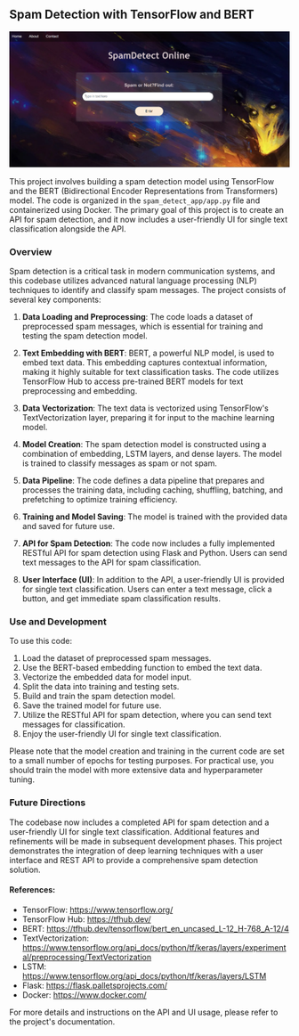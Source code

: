 ## Spam Detection with TensorFlow and BERT

![Homepage image](homepage.png)

This project involves building a spam detection model using TensorFlow and the BERT (Bidirectional Encoder Representations from Transformers) model. The code is organized in the `spam_detect_app/app.py` file and containerized using Docker. The primary goal of this project is to create an API for spam detection, and it now includes a user-friendly UI for single text classification alongside the API.

### Overview
Spam detection is a critical task in modern communication systems, and this codebase utilizes advanced natural language processing (NLP) techniques to identify and classify spam messages. The project consists of several key components:

1. **Data Loading and Preprocessing**: The code loads a dataset of preprocessed spam messages, which is essential for training and testing the spam detection model.

2. **Text Embedding with BERT**: BERT, a powerful NLP model, is used to embed text data. This embedding captures contextual information, making it highly suitable for text classification tasks. The code utilizes TensorFlow Hub to access pre-trained BERT models for text preprocessing and embedding.

3. **Data Vectorization**: The text data is vectorized using TensorFlow's TextVectorization layer, preparing it for input to the machine learning model.

4. **Model Creation**: The spam detection model is constructed using a combination of embedding, LSTM layers, and dense layers. The model is trained to classify messages as spam or not spam.

5. **Data Pipeline**: The code defines a data pipeline that prepares and processes the training data, including caching, shuffling, batching, and prefetching to optimize training efficiency.

6. **Training and Model Saving**: The model is trained with the provided data and saved for future use.

7. **API for Spam Detection**: The code now includes a fully implemented RESTful API for spam detection using Flask and Python. Users can send text messages to the API for spam classification.

8. **User Interface (UI)**: In addition to the API, a user-friendly UI is provided for single text classification. Users can enter a text message, click a button, and get immediate spam classification results.

### Use and Development
To use this code:

1. Load the dataset of preprocessed spam messages.
2. Use the BERT-based embedding function to embed the text data.
3. Vectorize the embedded data for model input.
4. Split the data into training and testing sets.
5. Build and train the spam detection model.
6. Save the trained model for future use.
7. Utilize the RESTful API for spam detection, where you can send text messages for classification.
8. Enjoy the user-friendly UI for single text classification.

Please note that the model creation and training in the current code are set to a small number of epochs for testing purposes. For practical use, you should train the model with more extensive data and hyperparameter tuning.

### Future Directions
The codebase now includes a completed API for spam detection and a user-friendly UI for single text classification. Additional features and refinements will be made in subsequent development phases. This project demonstrates the integration of deep learning techniques with a user interface and REST API to provide a comprehensive spam detection solution.

#### References:
- TensorFlow: https://www.tensorflow.org/
- TensorFlow Hub: https://tfhub.dev/
- BERT: https://tfhub.dev/tensorflow/bert_en_uncased_L-12_H-768_A-12/4
- TextVectorization: https://www.tensorflow.org/api_docs/python/tf/keras/layers/experimental/preprocessing/TextVectorization
- LSTM: https://www.tensorflow.org/api_docs/python/tf/keras/layers/LSTM
- Flask: https://flask.palletsprojects.com/
- Docker: https://www.docker.com/

For more details and instructions on the API and UI usage, please refer to the project's documentation.
